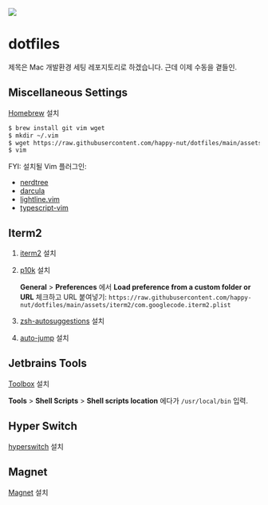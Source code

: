 ![](https://camo.githubusercontent.com/513614220bd093281d2c27218e3720003ec0f0528cb7f78dea310981cb637cbc/687474703a2f2f646f7466696c65732e6769746875622e696f2f696d616765732f646f7466696c65732d6c6f676f2e706e67)

# dotfiles

제목은 Mac 개발환경 세팅 레포지토리로 하겠습니다. 근데 이제 수동을 곁들인.

## Miscellaneous Settings

[Homebrew](https://brew.sh/) 설치

```bash
$ brew install git vim wget
$ mkdir ~/.vim
$ wget https://raw.githubusercontent.com/happy-nut/dotfiles/main/assets/vim/vimrc -O ~/.vim/vimrc
$ vim
```

FYI: 설치될 Vim 플러그인:

- [nerdtree](https://github.com/preservim/nerdtree)
- [darcula](https://github.com/doums/darcula/)
- [lightline.vim](https://github.com/itchyny/lightline.vim)
- [typescript-vim](https://github.com/leafgarland/typescript-vim)

## Iterm2

1. [iterm2](https://iterm2.com/) 설치

2. [p10k](https://github.com/romkatv/powerlevel10k#homebrew) 설치
 
    **General** > **Preferences** 에서 **Load preference from a custom folder or URL** 체크하고
    URL 붙여넣기: `https://raw.githubusercontent.com/happy-nut/dotfiles/main/assets/iterm2/com.googlecode.iterm2.plist`

3. [zsh-autosuggestions](https://github.com/zsh-users/zsh-autosuggestions) 설치

4. [auto-jump](https://github.com/wting/autojump#os-x) 설치

## Jetbrains Tools

[Toolbox](https://www.jetbrains.com/ko-kr/toolbox-app/) 설치

**Tools** > **Shell Scripts** > **Shell scripts location** 에다가 `/usr/local/bin` 입력.

## Hyper Switch

[hyperswitch](https://bahoom.com/hyperswitch) 설치

## Magnet

[Magnet](https://apps.apple.com/kr/app/magnet-%EB%A7%88%EA%B7%B8%EB%84%B7/id441258766?mt=12) 설치
